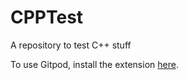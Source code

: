 # CPPTest
A repository to test C++ stuff

To use Gitpod, install the extension [here](https://chrome.google.com/webstore/detail/gitpod-always-ready-to-co/dodmmooeoklaejobgleioelladacbeki).
